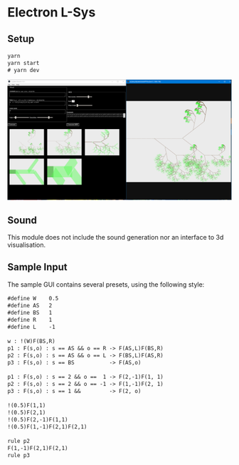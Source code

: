 # Electron L-Sys

## Setup

    yarn
    yarn start 
    # yarn dev

![Screenshot](readme.png?raw=true "Screenshot")

## Sound

This module does not include the sound generation nor an interface to 3d visualisation.

## Sample Input

The sample GUI contains several presets, using the following style:

    #define W    0.5
    #define AS 	 2
    #define BS 	 1
    #define R 	 1
    #define L    -1

    w : !(W)F(BS,R)
    p1 : F(s,o) : s == AS && o == R -> F(AS,L)F(BS,R)
    p2 : F(s,o) : s == AS && o == L -> F(BS,L)F(AS,R)
    p3 : F(s,o) : s == BS	        -> F(AS,o)

    p1 : F(s,o) : s == 2 && o ==  1 -> F(2,-1)F(1, 1)
    p2 : F(s,o) : s == 2 && o == -1 -> F(1,-1)F(2, 1)
    p3 : F(s,o) : s == 1 &&         -> F(2, o)

    !(0.5)F(1,1)
    !(0.5)F(2,1)
    !(0.5)F(2,-1)F(1,1)
    !(0.5)F(1,-1)F(2,1)F(2,1)

    rule p2
    F(1,-1)F(2,1)F(2,1)
    rule p3

